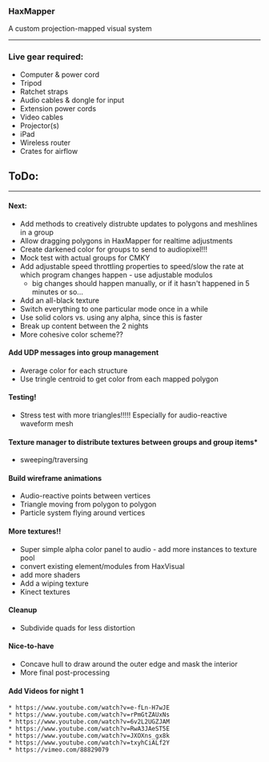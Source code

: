 ### HaxMapper

A custom projection-mapped visual system

---

### Live gear required:

* Computer & power cord
* Tripod 
* Ratchet straps
* Audio cables & dongle for input
* Extension power cords
* Video cables
* Projector(s)
* iPad
* Wireless router
* Crates for airflow


## ToDo:

---

#### Next:

* Add methods to creatively distrubte updates to polygons and meshlines in a group
* Allow dragging polygons in HaxMapper for realtime adjustments
* Create darkened color for groups to send to audiopixel!!!
* Mock test with actual groups for CMKY
* Add adjustable speed throttling properties to speed/slow the rate at which program changes happen - use adjustable modulos
	* big changes should happen manually, or if it hasn't happened in 5 minutes or so...
* Add an all-black texture
* Switch everything to one particular mode once in a while
* Use solid colors vs. using any alpha, since this is faster
* Break up content between the 2 nights
* More cohesive color scheme??


#### Add UDP messages into group management
* Average color for each structure
* Use tringle centroid to get color from each mapped polygon

#### Testing!
* Stress test with more triangles!!!!! Especially for audio-reactive waveform mesh

#### Texture manager to distribute textures between groups and group items* 
* sweeping/traversing 
 		
#### Build wireframe animations

* Audio-reactive points between vertices
* Triangle moving from polygon to polygon
* Particle system flying around vertices

#### More textures!! 
* Super simple alpha color panel to audio - add more instances to texture pool
* convert existing element/modules from HaxVisual
* add more shaders
* Add a wiping texture
* Kinect textures

#### Cleanup
* Subdivide quads for less distortion

#### Nice-to-have
* Concave hull to draw around the outer edge and mask the interior
* More final post-processing


#### Add Videos for night 1
	* https://www.youtube.com/watch?v=e-fLn-H7wJE
	* https://www.youtube.com/watch?v=rPmGtZAUxNs
	* https://www.youtube.com/watch?v=6v2L2UGZJAM
	* https://www.youtube.com/watch?v=RwA3JAeST5E
	* https://www.youtube.com/watch?v=JXOXns_gx8k
	* https://www.youtube.com/watch?v=txyhCiALf2Y
	* https://vimeo.com/88829079